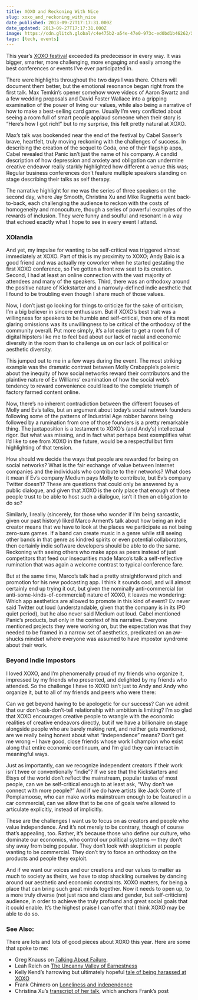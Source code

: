 ```yaml
---
title: XOXO and Reckoning With Nice
slug: xoxo_and_reckoning_with_nice
date_published: 2013-09-27T17:17:31.000Z
date_updated: 2013-09-27T17:17:31.000Z
image: https://cdn.glitch.global/c4e475b2-a54e-47e0-973c-ed0bd1b46262/XOXO-2013-041.jpg?v=1670303614458
tags: [tech, events]
---
```


This year’s [XOXO festival](http://2013.xoxofest.com/) exceeded its predecessor in every way. It was bigger, smarter, more challenging, more engaging and easily among the best conferences or events I’ve ever participated in.

There were highlights throughout the two days I was there. Others will document them better, but the emotional resonance began right from the first talk. Max Temkin’s opener somehow wove videos of Aaron Swartz and a few wedding proposals and David Foster Wallace into a gripping examination of the power of living our values, while also being a narrative of how to make a best-selling card game. Usually I’m very conflicted about seeing a room full of smart people applaud someone when their story is “Here’s how I got rich!” but to my surprise, this felt pretty natural at XOXO.

Max’s talk was bookended near the end of the festival by Cabel Sasser’s brave, heartfelt, truly moving reckoning with the challenges of success. In describing the creation of the sequel to Coda, one of their flagship apps, Cabel revealed that Panic isn’t just the name of his company. A candid description of how depression and anxiety and obligation can undermine creative endeavor really starkly highlighted how different a venue this was; Regular business conferences don’t feature multiple speakers standing on stage describing their talks as self therapy.

The narrative highlight for me was the series of three speakers on the second day, where Jay Smooth, Christina Xu and Mike Rugnetta went back-to-back, each challenging the audience to reckon with the costs of homogeneity and monoculture, though a series of powerful examples of the rewards of inclusion. They were funny and soulful and resonant in a way that echoed exactly what I hope to see in every event I attend.

### XOlandia

And yet, my impulse for wanting to be self-critical was triggered almost immediately at XOXO. Part of this is my proximity to XOXO; Andy Baio is a good friend and was actually my coworker when he started gestating the first XOXO conference, so I’ve gotten a front row seat to its creation. Second, I had at least an online connection with the vast majority of attendees and many of the speakers. Third, there was an orthodoxy around the positive nature of Kickstarter and a narrowly-defined indie aesthetic that I found to be troubling even though I share much of those values.

Now, I don’t just go looking for things to criticize for the sake of criticism; I’m a big believer in sincere enthusiasm. But if XOXO’s best trait was a willingness for speakers to be humble and self-critical, then one of its most glaring omissions was its unwillingness to be critical of the orthodoxy of the community overall. Put more simply, it’s a lot easier to get a room full of digital hipsters like me to feel bad about our lack of racial and economic diversity in the room than to challenge us on our lack of political or aesthetic diversity.

This jumped out to me in a few ways during the event. The most striking example was the dramatic contrast between Molly Crabapple’s polemic about the inequity of how social networks reward their contributors and the plaintive nature of Ev Williams’ examination of how the social web’s tendency to reward convenience could lead to the complete triumph of factory farmed content online.

Now, there’s no inherent contradiction between the different focuses of Molly and Ev’s talks, but an argument about today’s social network founders following some of the patterns of Industrial Age robber barons being followed by a rumination from one of those founders is a pretty remarkable thing. The juxtaposition is a testament to XOXO’s (and Andy’s) intellectual rigor. But what was missing, and in fact what perhaps best exemplifies what I’d like to see from XOXO in the future, would be a respectful but firm highlighting of that tension.

How should we decide the ways that people are rewarded for being on social networks? What is the fair exchange of value between Internet companies and the individuals who contribute to their networks? What does it mean if Ev’s company Medium pays Molly to contribute, but Ev’s company Twitter doesn’t? These are questions that could only be answered by a public dialogue, and given that XOXO is the only place that enough of these people trust to be able to host such a dialogue, isn’t it then an obligation to do so?

Similarly, I really (sincerely, for those who wonder if I’m being sarcastic, given our past history) liked Marco Arment’s talk about how being an indie creator means that we have to look at the places we participate as not being zero-sum games. If a band can create music in a genre while still seeing other bands in that genre as kindred spirits or even potential collaborators, then certainly indie software developers should be able to do the same. Reckoning with seeing others who make apps as peers instead of just competitors that feed our insecurities made Marco’s talk a self-reflective rumination that was again a welcome contrast to typical conference fare.

But at the same time, Marco’s talk had a pretty straightforward pitch and promotion for his new podcasting app. I think it sounds cool, and will almost certainly end up trying it out, but given the nominally anti-commercial (or anti-some-kinds-of-commercial) nature of XOXO, it leaves me wondering: Which app aesthetics are allowed to promote in this kind of event? Ev never said Twitter out loud (understandable, given that the company is in its IPO quiet period), but he also never said Medium out loud. Cabel mentioned Panic’s products, but only in the context of his narrative. Everyone mentioned projects they were working on, but the expectation was that they needed to be framed in a narrow set of aesthetics, predicated on an aw-shucks mindset where everyone was assumed to have impostor syndrome about their work.

### Beyond Indie Impostors

I loved XOXO, and I’m phenomenally proud of my friends who organize it, impressed by my friends who presented, and delighted by my friends who attended. So the challenge I have to XOXO isn’t just to Andy and Andy who organize it, but to all of my friends and peers who were there:

Can we get beyond having to be apologetic for our success? Can we admit that our don’t-ask-don’t-tell relationship with ambition is limiting? I’m so glad that XOXO encourages creative people to wrangle with the economic realities of creative endeavors directly, but if we have a billionaire on stage alongside people who are barely making rent, and neither gets mentioned, are we really being honest about what “independence” means? Don’t get me wrong – I have good, close friends whose work I champion who exist along that entire economic continuum, and I’m glad they can interact in meaningful ways.

Just as importantly, can we recognize independent creators if their work isn’t twee or conventionally “indie”? If we see that the Kickstarters and Etsys of the world don’t reflect the mainstream, popular tastes of most people, can we be self-critical enough to at least ask, “Why don’t we connect with more people?” And if we do have artists like Jack Conte of Pomplamoose, who can make works mainstream enough to be featured in a car commercial, can we allow that to be one of goals we’re allowed to articulate explicitly, instead of implicitly.

These are the challenges I want us to focus on as creators and people who value independence. And it’s not merely to be contrary, though of course that’s appealing, too. Rather, it’s because those who define our culture, who dominate our economics, who control our political systems — they don’t shy away from being popular. They don’t look with skepticism at people wanting to be commercial. They don’t try to force an orthodoxy on the products and people they exploit.

And if we want our voices and our creations and our values to matter as much to society as theirs, we have to stop shackling ourselves by dancing around our aesthetic and economic constraints. XOXO matters, for being a place that can bring such great minds together. Now it needs to open up, to a more truly diverse (not just race and class and gender, but self-criticism) audience, in order to achieve the truly profound and great social goals that it could enable. It’s the highest praise I can offer that I think XOXO may be able to do so.

### See Also:

There are lots and lots of good pieces about XOXO this year. Here are some that spoke to me:

- Greg Knauss on [Talking About Failure](http://www.eod.com/blog/2013/09/talking-about-failure/).
- Leah Reich on [The Uncanny Valley of Earnestness](https://medium.com/ladybits-on-medium/7efaf0900142)
- Kelly Kend’s harrowing but ultimately hopeful [tale of being harassed at XOXO](https://medium.com/xoxo-festival/626deff2e75e)
- Frank Chimero on [Loneliness and independence](http://frankchimero.com/blog/2013/09/the-inferno-of-independence/)
- Christina Xu’s [transcript of her talk](http://breadpig.tumblr.com/post/62171738926/welcome-to-the-new-breadpig-blog-this-is-the), which anchors Frank’s post
